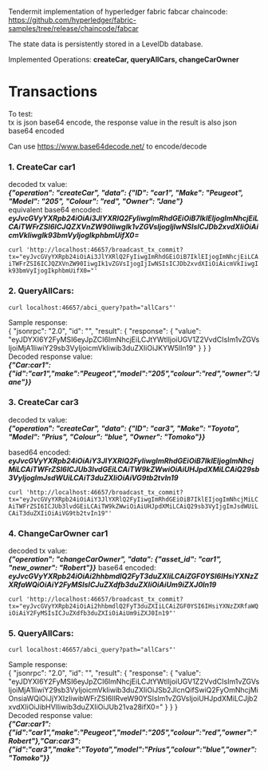 Tendermit implementation of hyperledger fabric fabcar chaincode:
https://github.com/hyperledger/fabric-samples/tree/release/chaincode/fabcar

The state data is persistently stored in a LevelDb database. 

Implemented Operations: **createCar, queryAllCars, changeCarOwner**

# Transactions

To test:  
tx is json base64 encode, the response value in the result is also json base64 encoded

Can use https://www.base64decode.net/ to encode/decode

### 1. CreateCar car1
decoded tx value:  
**_{"operation": "createCar", "data": {"ID": "car1", "Make": "Peugeot", "Model": "205", "Colour": "red", "Owner": "Jane"}_**  
equivalent base64 encoded:
**_eyJvcGVyYXRpb24iOiAi3JlYXRlQ2FyIiwgImRhdGEiOiB7IklEIjogImNhcjEiLCAiTWFrZSI6ICJQZXVnZW90IiwgIk1vZGVsIjogIjIwNSIsICJDb2xvdXIiOiAicmVkIiwgIk93bmVyIjogIkphbmUifX0=_**

`curl 'http://localhost:46657/broadcast_tx_commit?tx="eyJvcGVyYXRpb24iOiAi3JlYXRlQ2FyIiwgImRhdGEiOiB7IklEIjogImNhcjEiLCAiTWFrZSI6ICJQZXVnZW90IiwgIk1vZGVsIjogIjIwNSIsICJDb2xvdXIiOiAicmVkIiwgIk93bmVyIjogIkphbmUifX0="'`

### 2. QueryAllCars: 
`curl localhost:46657/abci_query?path="allCars"'`

Sample response:  
{
  "jsonrpc": "2.0",
  "id": "",
  "result": {
    "response": {
      "value": "eyJDYXI6Y2FyMSI6eyJpZCI6ImNhcjEiLCJtYWtlIjoiUGV1Z2VvdCIsIm1vZGVsIjoiMjA1IiwiY29sb3VyIjoicmVkIiwib3duZXIiOiJKYW5lIn19"
    }
  }
}    
Decoded response value:  
**_{"Car:car1":{"id":"car1","make":"Peugeot","model":"205","colour":"red","owner":"Jane"}}_**

### 3. CreateCar car3
decoded tx value:  
**_{"operation": "createCar", "data": {"ID": "car3", "Make": "Toyota", "Model": "Prius", "Colour": "blue", "Owner": "Tomoko"}}_**

based64 encoded:  
**_eyJvcGVyYXRpb24iOiAiY3JlYXRlQ2FyIiwgImRhdGEiOiB7IklEIjogImNhcjMiLCAiTWFrZSI6ICJUb3lvdGEiLCAiTW9kZWwiOiAiUHJpdXMiLCAiQ29sb3VyIjogImJsdWUiLCAiT3duZXIiOiAiVG9tb2tvIn19_**

`curl 'http://localhost:46657/broadcast_tx_commit?tx="eyJvcGVyYXRpb24iOiAiY3JlYXRlQ2FyIiwgImRhdGEiOiB7IklEIjogImNhcjMiLCAiTWFrZSI6ICJUb3lvdGEiLCAiTW9kZWwiOiAiUHJpdXMiLCAiQ29sb3VyIjgImJsdWUiLCAiT3duZXIiOiAiVG9tb2tvIn19"'`

### 4. ChangeCarOwner car1
decoded tx value:  
_**{"operation": "changeCarOwner", "data": {"asset_id": "car1", "new_owner": "Robert"}}**_
base64 encoded:  
_**eyJvcGVyYXRpb24iOiAi2hhbmdlQ2FyT3duZXIiLCAiZGF0YSI6IHsiYXNzZXRfaWQiOiAiY2FyMSIsICJuZXdfb3duZXIiOiAiUm9iZXJ0In19**_

`curl 'http://localhost:46657/broadcast_tx_commit?tx="eyJvcGVyYXRpb24iOiAi2hhbmdlQ2FyT3duZXIiLCAiZGF0YSI6IHsiYXNzZXRfaWQiOiAiY2FyMSIsICJuZXdfb3duZXIiOiAiUm9iZXJ0In19"'`

### 5. QueryAllCars: 
`curl localhost:46657/abci_query?path="allCars"'`

Sample response:  
{
  "jsonrpc": "2.0",
  "id": "",
  "result": {
    "response": {
      "value": "eyJDYXI6Y2FyMSI6eyJpZCI6ImNhcjEiLCJtYWtlIjoiUGV1Z2VvdCIsIm1vZGVsIjoiMjA1IiwiY29sb3VyIjoicmVkIiwib3duZXIiOiJSb2JlcnQifSwiQ2FyOmNhcjMiOnsiaWQiOiJjYXIzIiwibWFrZSI6IlRveW90YSIsIm1vZGVsIjoiUHJpdXMiLCJjb2xvdXIiOiJibHVlIiwib3duZXIiOiJUb21va28ifX0="
    }
  }
}  
Decoded response value:  
**_{"Car:car1":{"id":"car1","make":"Peugeot","model":"205","colour":"red","owner":"Robert"},"Car:car3":{"id":"car3","make":"Toyota","model":"Prius","colour":"blue","owner":"Tomoko"}}_**